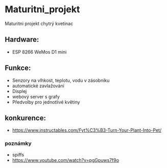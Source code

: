 # Maturitni_projekt
Maturitni projekt chytrý kvetinac

## Hardware:
- ESP 8266 WeMos D1 mini



## Funkce:
- Senzory na vlhkost, teplotu, vodu v zásobníku
- automatické zavlažování
- Displej
- webový server s grafy
- Předvolby pro jednotlivé květiny



## konkurence:
- https://www.instructables.com/Fyt%C3%B3-Turn-Your-Plant-Into-Pet/



### poznámky
- spiffs
- https://www.youtube.com/watch?v=pgGpuws7f9o

